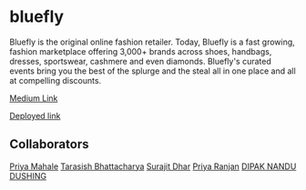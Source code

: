 # bluefly
Bluefly is the original online fashion retailer. Today, Bluefly is a fast growing, fashion marketplace offering 3,000+ brands across shoes, handbags, dresses, sportswear, cashmere and even diamonds. Bluefly's curated events bring you the best of the splurge and the steal all in one place and all at compelling discounts. 

<a href="https://medium.com/@surajitgokarna/building-the-clone-of-bluefly-com-b3b5d15d9c87">Medium Link</a>

<a href="https://bluefly.netlify.app/">Deployed link</a>


## Collaborators

<a href="https://github.com/primahale">Priya Mahale</a>
<a href="https://github.com/Tarasishbhattacharya">Tarasish Bhattacharya</a>
<a href="https://github.com/Surajit-Dhar">Surajit Dhar</a>
<a href="https://github.com/RanjanPriya12">Priya Ranjan</a>
<a href="https://github.com/dipakdushing">DIPAK NANDU DUSHING </a>


